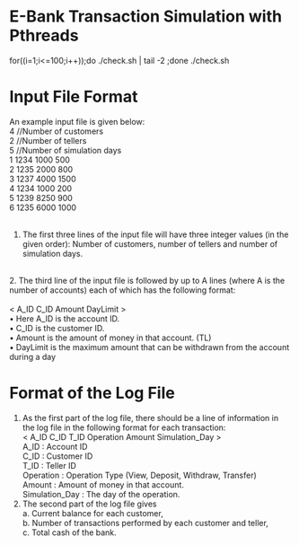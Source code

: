 # E-Bank Transaction Simulation with Pthreads
for((i=1;i<=100;i++));do  ./check.sh  | tail -2 ;done
./check.sh

# Input File Format
An example input file is given below:<br />
4 //Number of customers<br />
2 //Number of tellers<br />
5 //Number of simulation days<br />
1 1234 1000 500<br />
2 1235 2000 800<br />
3 1237 4000 1500<br />
4 1234 1000 200<br />
5 1239 8250 900<br />
6 1235 6000 1000<br />
<br />
1. The first three lines of the input file will have three integer values (in the given order):
Number of customers, number of tellers and number of simulation days.<br />
<br />
2. The third line of the input file is followed by up to A lines (where A is the number of
accounts) each of which has the following format:<br />
<br />
< A_ID C_ID Amount DayLimit ><br />
• Here A_ID is the account ID.<br />
• C_ID is the customer ID. <br />
• Amount is the amount of money in that account. (TL)<br />
• DayLimit is the maximum amount that can be withdrawn from the account during a day<br />

# Format of the Log File
1. As the first part of the log file, there should be a line of information in the log file in the
following format for each transaction:<br />
< A_ID C_ID T_ID Operation Amount Simulation_Day ><br />
A_ID : Account ID<br />
C_ID : Customer ID<br />
T_ID : Teller ID<br />
Operation : Operation Type (View, Deposit, Withdraw, Transfer)<br />
Amount : Amount of money in that account.<br />
Simulation_Day : The day of the operation.<br />
2. The second part of the log file gives<br />
a. Current balance for each customer,<br />
b. Number of transactions performed by each customer and teller,<br />
c. Total cash of the bank.<br />
